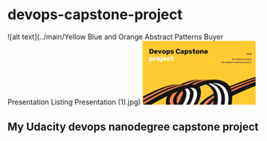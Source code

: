 # devops-capstone-project
![alt text](../main/Yellow Blue and Orange Abstract Patterns Buyer Presentation Listing Presentation (1).jpg)
<img src="Yellow Blue and Orange Abstract Patterns Buyer Presentation Listing Presentation (1).jpg" width="45%"></img>
## My Udacity devops nanodegree capstone project
